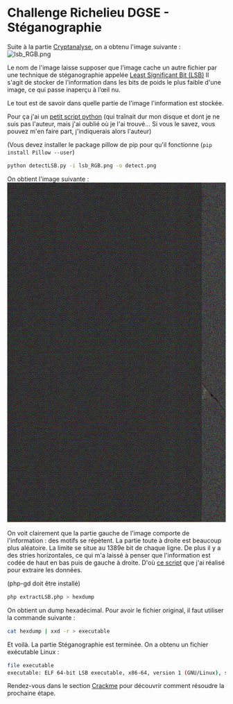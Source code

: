 # Challenge Richelieu DGSE - Stéganographie

Suite à la partie [Cryptanalyse](./cryptanalyse.md), on a obtenu l'image suivante :
![lsb_RGB.png](./images/lsb_RGB.png)

Le nom de l'image laisse supposer que l'image cache un autre fichier par une technique de stéganographie appelée [Least Significant Bit (LSB)](https://www.boiteaklou.fr/Steganography-Least-Significant-Bit.html)
Il s'agit de stocker de l'information dans les bits de poids le plus faible d'une image, ce qui passe inaperçu à l’œil nu.

Le tout est de savoir dans quelle partie de l'image l'information est stockée.

Pour ça j'ai un [petit script python](./scripts/detectLSB.py) (qui traînait dur mon disque et dont je ne suis pas l'auteur, mais j'ai oublié où je l'ai trouvé... Si vous le savez, vous pouvez m'en faire part, j'indiquerais alors l'auteur)

(Vous devez installer le package pillow de pip pour qu'il fonctionne (`pip install Pillow --user`)
```bash
python detectLSB.py -i lsb_RGB.png -o detect.png
```

On obtient l'image suivante :
![detect.png](./images/detect.png)

On voit clairement que la partie gauche de l'image comporte de l'information : des motifs se répètent. La partie toute à droite est beaucoup plus aléatoire. La limite se situe au 1389e bit de chaque ligne. De plus il y a des stries horizontales, ce qui m'a laissé à penser que l'information est codée de haut en bas puis de gauche à droite. D'où [ce script](./scripts/extractLSB.php) que j'ai réalisé pour extraire les données.

(php-gd doit être installé)
```bash
php extractLSB.php > hexdump
```

On obtient un dump hexadécimal. Pour avoir le fichier original, il faut utiliser la commande suivante :

```bash
cat hexdump | xxd -r > executable
```

Et voilà. La partie Stéganographie est terminée. On a obtenu un fichier exécutable Linux :

```bash
file executable
executable: ELF 64-bit LSB executable, x86-64, version 1 (GNU/Linux), statically linked, stripped
```

Rendez-vous dans le section [Crackme](./crackme.md) pour découvrir comment résoudre la prochaine étape.
